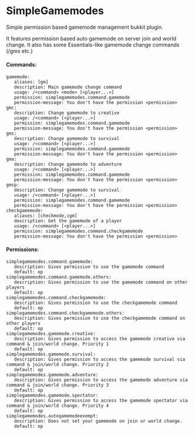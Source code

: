 # SimpleGamemodes
Simple permission based gamemode management bukkit plugin.

It features permission based auto gamemode on server join and world change. It also has some Essentials-like gamemode change commands (/gms etc.)

#### Commands:

    gamemode:
       aliases: [gm]
       description: Main gamemode change command
       usage: /<command> <mode> [<player...>]
       permission: simplegamemodes.command.gamemode
       permission-message: You don't have the permission <permission>
    gmc:
       description: Change gamemode to creative
       usage: /<command> [<player...>]
       permission: simplegamemodes.command.gamemode
       permission-message: You don't have the permission <permission>
    gms:
       description: Change gamemode to survival
       usage: /<command> [<player...>]
       permission: simplegamemodes.command.gamemode
       permission-message: You don't have the permission <permission>
    gma:
       description: Change gamemode to adventure
       usage: /<command> [<player...>]
       permission: simplegamemodes.command.gamemode
       permission-message: You don't have the permission <permission>
    gmsp:
       description: Change gamemode to survival
       usage: /<command> [<player...>]
       permission: simplegamemodes.command.gamemode
       permission-message: You don't have the permission <permission>
    checkgamemode:
       aliases: [checkmode,cgm]
       description: Get the gamemode of a player
       usage: /<command> [<player...>]
       permission: simplegamemodes.command.checkgamemode
       permission-message: You don't have the permission <permission>

#### Permissions:
    simplegamemodes.command.gamemode:
       description: Gives permission to use the gamemode command
       default: op
    simplegamemodes.command.gamemode.others:
       description: Gives permission to use the gamemode command on other players
       default: op
    simplegamemodes.command.checkgamemode:
       description: Gives permission to use the checkgamemode command
       default: op
    simplegamemodes.command.checkgamemode.others:
       description: Gives permission to use the checkgamemode command on other players
       default: op
    simplegamemodes.gamemode.creative:
       description: Gives permission to access the gamemode creative via command & join/world change. Priority 1
       default: op
    simplegamemodes.gamemode.survival:
       description: Gives permission to access the gamemode survival via command & join/world change. Priority 2
       default: op
    simplegamemodes.gamemode.adventure:
       description: Gives permission to access the gamemode adventure via command & join/world change. Priority 3
       default: op
    simplegamemodes.gamemode.spectator:
       description: Gives permission to access the gamemode spectator via command & join/world change. Priority 4
       default: op
    simplegamemodes.autogamemodeexempt:
       description: Does not set your gamemode on join or world change.
       default: op
